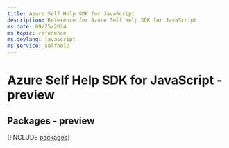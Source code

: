 ```yaml
---
title: Azure Self Help SDK for JavaScript
description: Reference for Azure Self Help SDK for JavaScript
ms.date: 09/25/2024
ms.topic: reference
ms.devlang: javascript
ms.service: selfhelp
---
```

# Azure Self Help SDK for JavaScript - preview
## Packages - preview
[!INCLUDE [packages](self-help-index.md)]